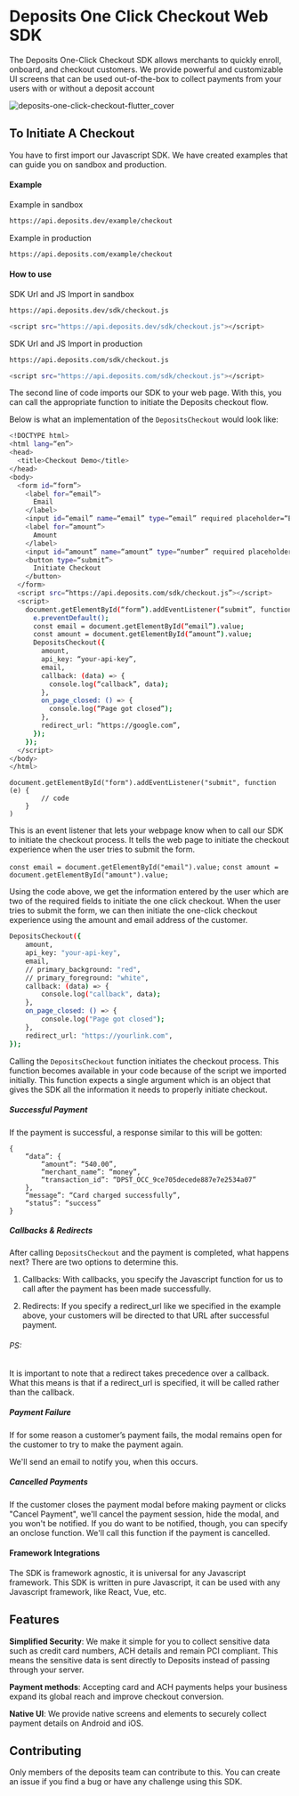 # Deposits One Click Checkout Web SDK



The Deposits One-Click Checkout SDK allows merchants to quickly enroll, onboard, and checkout customers. We provide powerful and customizable UI screens that can be used out-of-the-box to collect payments from your users with or without a deposit account

  

![deposits-one-click-checkout-flutter_cover](https://assets.deposits.com/img/checkout/sdk-banner-js.png)

  

## To Initiate A Checkout
You have to first import our Javascript SDK. We have created examples that can guide you on sandbox and production.

#### Example

Example in sandbox
```sh
https://api.deposits.dev/example/checkout
```
Example in production
```sh
https://api.deposits.com/example/checkout
```

#### How to use

SDK Url and JS Import in sandbox
```sh
https://api.deposits.dev/sdk/checkout.js

<script src="https://api.deposits.dev/sdk/checkout.js"></script>
```
SDK Url and JS Import in production
```sh
https://api.deposits.com/sdk/checkout.js

<script src="https://api.deposits.com/sdk/checkout.js"></script>
```

The second line of code imports our SDK to your web page. With this, you can call the appropriate function to initiate the Deposits checkout flow.
  

Below is what an implementation of the `DepositsCheckout` would look like:

```sh
<!DOCTYPE html>
<html lang=“en”>
<head>
  <title>Checkout Demo</title>
</head>
<body>
  <form id=“form”>
    <label for=“email”>
      Email
    </label>
    <input id=“email” name=“email” type=“email” required placeholder=“Enter your email address” />
    <label for=“amount”>
      Amount
    </label>
    <input id=“amount” name=“amount” type=“number” required placeholder=“Enter a valid amount” />
    <button type=“submit”>
      Initiate Checkout
    </button>
  </form>
  <script src=“https://api.deposits.com/sdk/checkout.js”></script>
  <script>
    document.getElementById(“form”).addEventListener(“submit”, function (e) {
      e.preventDefault();
      const email = document.getElementById(“email”).value;
      const amount = document.getElementById(“amount”).value;
      DepositsCheckout({
        amount,
        api_key: “your-api-key”,
        email,
        callback: (data) => {
          console.log(“callback”, data);
        },
        on_page_closed: () => {
          console.log(“Page got closed”);
        },
        redirect_url: “https://google.com”,
      });
    });
  </script>
</body>
</html>

```

```
document.getElementById("form").addEventListener("submit", function (e) {
        // code
    }
)
```

This is an event listener that lets your webpage know when to call our SDK to initiate the checkout process. It tells the web page to initiate the checkout experience when the user tries to submit the form.

`const email = document.getElementById("email").value;`
`const amount = document.getElementById("amount").value;`

Using the code above, we get the information entered by the user which are two of the required fields to initiate the one click checkout. When the user tries to submit the form, we can then initiate the one-click checkout experience using the amount and email address of the customer.



```sh
DepositsCheckout({
    amount,
    api_key: "your-api-key",
    email,
    // primary_background: "red",
    // primary_foreground: "white",
    callback: (data) => {
        console.log("callback", data);
    },
    on_page_closed: () => {
        console.log("Page got closed");
    },
    redirect_url: "https://yourlink.com",
});
```

Calling the `DepositsCheckout` function initiates the checkout process. This function becomes available in your code because of the script we imported initially. This function expects a single argument which is an object that gives the SDK all the information it needs to properly initiate checkout.
  
##### Successful Payment
If the payment is successful, a response similar to this will be gotten:

```
{
	“data”: {
		“amount”: “540.00”,
		“merchant_name”: “money”,
		“transaction_id”: “DPST_OCC_9ce705decede887e7e2534a07”
	},
	“message”: “Card charged successfully”,
	“status”: “success”
}
```

##### Callbacks & Redirects
After calling `DepositsCheckout` and the payment is completed, what happens next?
There are two options to determine this.

1. Callbacks: With callbacks, you specify the Javascript function for us to call after the payment has been made successfully.

2. Redirects: If you specify a redirect_url like we specified in the example above, your customers will be directed to that URL after successful payment.

###### PS: 
It is important to note that a redirect takes precedence over a callback. What this means is that if a redirect_url is specified, it will be called rather than the callback.

##### Payment Failure
If for some reason a customer’s payment fails, the modal remains open for the customer to try to make the payment again.

We'll send an email to notify you, when this occurs.

##### Cancelled Payments
If the customer closes the payment modal before making payment or clicks "Cancel Payment", we'll cancel the payment session, hide the modal, and you won't be notified. If you do want to be notified, though, you can specify an onclose function. We'll call this function if the payment is cancelled.

  
#### Framework Integrations
The SDK is framework agnostic, it is universal for any Javascript framework. This SDK is written in pure Javascript, it can be used with any Javascript framework, like React, Vue, etc.
  

## Features

**Simplified Security**: We make it simple for you to collect sensitive data such as credit card numbers, ACH details and remain PCI compliant. This means the sensitive data is sent directly to Deposits instead of passing through your server.

  

**Payment methods**: Accepting card and ACH payments helps your business expand its global reach and improve checkout conversion.

  

**Native UI**: We provide native screens and elements to securely collect payment details on Android and iOS.

  

## Contributing

Only members of the deposits team can contribute to this. You can create an issue if you find a bug or have any challenge using this SDK.
